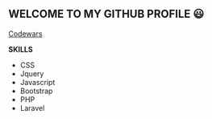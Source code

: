 ## WELCOME TO MY GITHUB PROFILE :smiley:
[Codewars](https://www.codewars.com/users/manuelbosi/badges/large)

**SKILLS**
- CSS
- Jquery
- Javascript
- Bootstrap
- PHP
- Laravel
